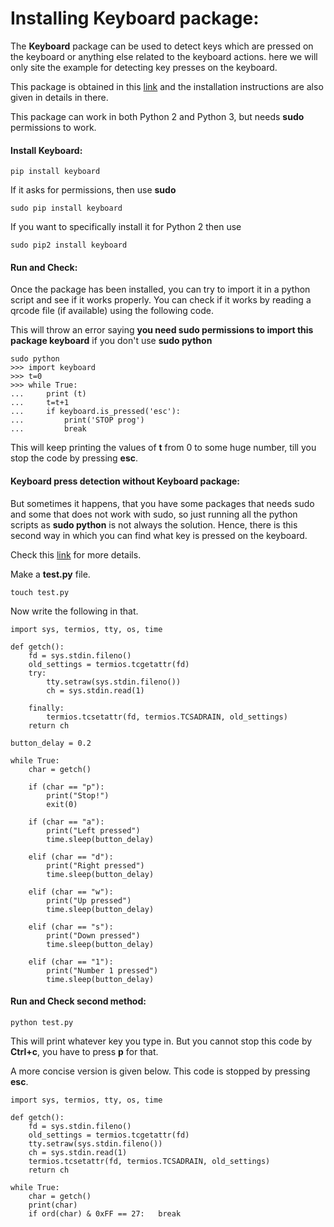 # Installing Keyboard package:

The **Keyboard** package can be used to detect keys which are pressed on the keyboard or anything else related to the keyboard actions.
 here we will only site the example for detecting key presses on the keyboard. 

This package is obtained in this [link](https://pypi.org/project/keyboard/) and the installation instructions are also given in details in there.

This package can work in both Python 2 and Python 3, but needs **sudo** permissions to work. 

#### Install Keyboard:
```
pip install keyboard
```

If it asks for permissions, then use **sudo**

```
sudo pip install keyboard
```

If you want to specifically install it for Python 2 then use

```
sudo pip2 install keyboard
```

#### Run and Check:
Once the package has been installed, you can try to import it in a python script and see if it works properly.
You can check if it works by reading a qrcode file (if available) using the following code.

This will throw an error saying **you need sudo permissions to import this package keyboard** if you don't use **sudo python**
```
sudo python
>>> import keyboard
>>> t=0
>>> while True:
...     print (t)
...     t=t+1
...     if keyboard.is_pressed('esc'):
...         print('STOP prog')
...         break
```

This will keep printing the values of **t** from 0 to some huge number, till you stop the code by pressing **esc**.

#### Keyboard press detection without Keyboard package:

But sometimes it happens, that you have some packages that needs sudo and some that does not work with sudo, so just running all the python scripts as **sudo python** is not always the solution.
Hence, there is this second way in which you can find what key is pressed on the keyboard.

Check this [link](https://www.jonwitts.co.uk/archives/896) for more details.

Make a **test.py** file.

```
touch test.py
```

Now write the following in that.

```
import sys, termios, tty, os, time
 
def getch():
    fd = sys.stdin.fileno()
    old_settings = termios.tcgetattr(fd)
    try:
        tty.setraw(sys.stdin.fileno())
        ch = sys.stdin.read(1)
 
    finally:
        termios.tcsetattr(fd, termios.TCSADRAIN, old_settings)
    return ch
 
button_delay = 0.2
 
while True:
    char = getch()
 
    if (char == "p"):
        print("Stop!")
        exit(0)
 
    if (char == "a"):
        print("Left pressed")
        time.sleep(button_delay)
 
    elif (char == "d"):
        print("Right pressed")
        time.sleep(button_delay)
 
    elif (char == "w"):
        print("Up pressed")
        time.sleep(button_delay)
 
    elif (char == "s"):
        print("Down pressed")
        time.sleep(button_delay)
 
    elif (char == "1"):
        print("Number 1 pressed")
        time.sleep(button_delay)
```

#### Run and Check second method:
```
python test.py
```

This will print whatever key you type in. But you cannot stop this code by **Ctrl+c**, you have to press **p** for that.

A more concise version is given below. This code is stopped by pressing **esc**.

```
import sys, termios, tty, os, time

def getch():
    fd = sys.stdin.fileno()
    old_settings = termios.tcgetattr(fd)
    tty.setraw(sys.stdin.fileno())
    ch = sys.stdin.read(1)
    termios.tcsetattr(fd, termios.TCSADRAIN, old_settings)
    return ch
 
while True:
    char = getch()
    print(char)
    if ord(char) & 0xFF == 27:   break
```
